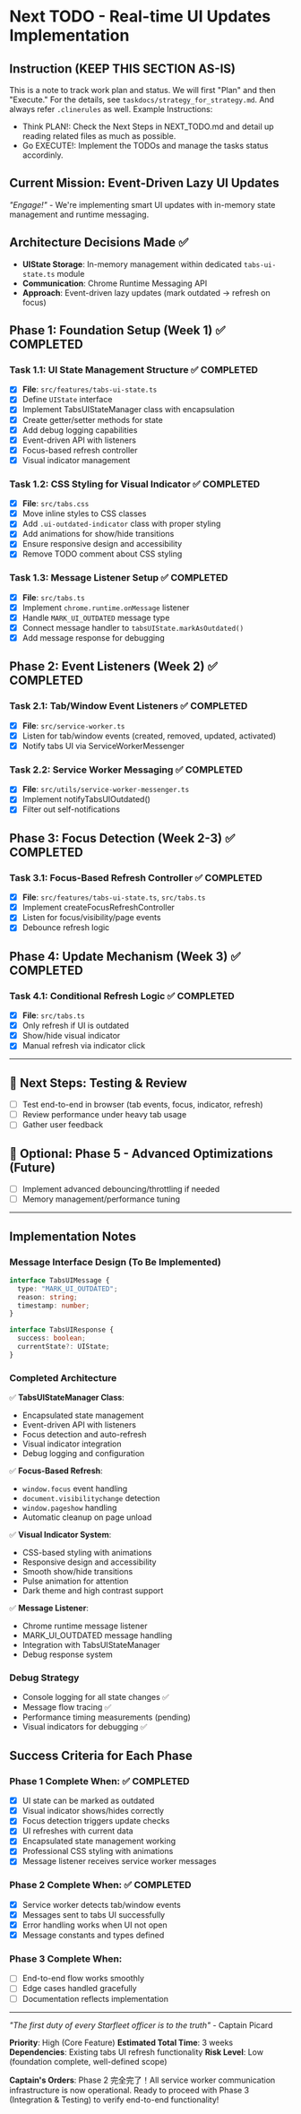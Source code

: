 # Next TODO - Real-time UI Updates Implementation

## Instruction (KEEP THIS SECTION AS-IS)

This is a note to track work plan and status.
We will first "Plan" and then "Execute." For the details, see `taskdocs/strategy_for_strategy.md`.
And always refer `.clinerules` as well.
Example Instructions:

- Think PLAN!: Check the Next Steps in NEXT_TODO.md and detail up reading related files as much as possible.
- Go EXECUTE!: Implement the TODOs and manage the tasks status accordinly.

## Current Mission: Event-Driven Lazy UI Updates

_"Engage!"_ - We're implementing smart UI updates with in-memory state management and runtime messaging.

## Architecture Decisions Made ✅

- **UIState Storage**: In-memory management within dedicated `tabs-ui-state.ts` module
- **Communication**: Chrome Runtime Messaging API
- **Approach**: Event-driven lazy updates (mark outdated → refresh on focus)

## Phase 1: Foundation Setup (Week 1) ✅ COMPLETED

### Task 1.1: UI State Management Structure ✅ COMPLETED

- [x] **File**: `src/features/tabs-ui-state.ts`
- [x] Define `UIState` interface
- [x] Implement TabsUIStateManager class with encapsulation
- [x] Create getter/setter methods for state
- [x] Add debug logging capabilities
- [x] Event-driven API with listeners
- [x] Focus-based refresh controller
- [x] Visual indicator management

### Task 1.2: CSS Styling for Visual Indicator ✅ COMPLETED

- [x] **File**: `src/tabs.css`
- [x] Move inline styles to CSS classes
- [x] Add `.ui-outdated-indicator` class with proper styling
- [x] Add animations for show/hide transitions
- [x] Ensure responsive design and accessibility
- [x] Remove TODO comment about CSS styling

### Task 1.3: Message Listener Setup ✅ COMPLETED

- [x] **File**: `src/tabs.ts`
- [x] Implement `chrome.runtime.onMessage` listener
- [x] Handle `MARK_UI_OUTDATED` message type
- [x] Connect message handler to `tabsUIState.markAsOutdated()`
- [x] Add message response for debugging

## Phase 2: Event Listeners (Week 2) ✅ COMPLETED

### Task 2.1: Tab/Window Event Listeners ✅ COMPLETED

- [x] **File**: `src/service-worker.ts`
- [x] Listen for tab/window events (created, removed, updated, activated)
- [x] Notify tabs UI via ServiceWorkerMessenger

### Task 2.2: Service Worker Messaging ✅ COMPLETED

- [x] **File**: `src/utils/service-worker-messenger.ts`
- [x] Implement notifyTabsUIOutdated()
- [x] Filter out self-notifications

## Phase 3: Focus Detection (Week 2-3) ✅ COMPLETED

### Task 3.1: Focus-Based Refresh Controller ✅ COMPLETED

- [x] **File**: `src/features/tabs-ui-state.ts`, `src/tabs.ts`
- [x] Implement createFocusRefreshController
- [x] Listen for focus/visibility/page events
- [x] Debounce refresh logic

## Phase 4: Update Mechanism (Week 3) ✅ COMPLETED

### Task 4.1: Conditional Refresh Logic ✅ COMPLETED

- [x] **File**: `src/tabs.ts`
- [x] Only refresh if UI is outdated
- [x] Show/hide visual indicator
- [x] Manual refresh via indicator click

---

## 🧪 Next Steps: Testing & Review

- [ ] Test end-to-end in browser (tab events, focus, indicator, refresh)
- [ ] Review performance under heavy tab usage
- [ ] Gather user feedback

## 🚀 Optional: Phase 5 - Advanced Optimizations (Future)

- [ ] Implement advanced debouncing/throttling if needed
- [ ] Memory management/performance tuning

---

## Implementation Notes

### Message Interface Design (To Be Implemented)

```typescript
interface TabsUIMessage {
  type: "MARK_UI_OUTDATED";
  reason: string;
  timestamp: number;
}

interface TabsUIResponse {
  success: boolean;
  currentState?: UIState;
}
```

### Completed Architecture

✅ **TabsUIStateManager Class**:

- Encapsulated state management
- Event-driven API with listeners
- Focus detection and auto-refresh
- Visual indicator integration
- Debug logging and configuration

✅ **Focus-Based Refresh**:

- `window.focus` event handling
- `document.visibilitychange` detection
- `window.pageshow` handling
- Automatic cleanup on page unload

✅ **Visual Indicator System**:

- CSS-based styling with animations
- Responsive design and accessibility
- Smooth show/hide transitions
- Pulse animation for attention
- Dark theme and high contrast support

✅ **Message Listener**:

- Chrome runtime message listener
- MARK_UI_OUTDATED message handling
- Integration with TabsUIStateManager
- Debug response system

### Debug Strategy

- Console logging for all state changes ✅
- Message flow tracing ✅
- Performance timing measurements (pending)
- Visual indicators for debugging ✅

## Success Criteria for Each Phase

### Phase 1 Complete When: ✅ COMPLETED

- [x] UI state can be marked as outdated
- [x] Visual indicator shows/hides correctly
- [x] Focus detection triggers update checks
- [x] UI refreshes with current data
- [x] Encapsulated state management working
- [x] Professional CSS styling with animations
- [x] Message listener receives service worker messages

### Phase 2 Complete When: ✅ COMPLETED

- [x] Service worker detects tab/window events
- [x] Messages sent to tabs UI successfully
- [x] Error handling works when UI not open
- [x] Message constants and types defined

### Phase 3 Complete When:

- [ ] End-to-end flow works smoothly
- [ ] Edge cases handled gracefully
- [ ] Documentation reflects implementation

---

_"The first duty of every Starfleet officer is to the truth"_ - Captain Picard

**Priority**: High (Core Feature)
**Estimated Total Time**: 3 weeks
**Dependencies**: Existing tabs UI refresh functionality
**Risk Level**: Low (foundation complete, well-defined scope)

**Captain's Orders**: Phase 2 完全完了！All service worker communication infrastructure is now operational. Ready to proceed with Phase 3 (Integration & Testing) to verify end-to-end functionality!
